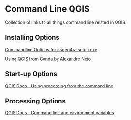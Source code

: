 # Command Line QGIS
Collection of links to all things command line related in QGIS.

## Installing Options
[Commandline Options for osgeo4w-setup.exe](https://trac.osgeo.org/osgeo4w/wiki/CommandLine)

[Using QGIS from Conda](https://gisunchained.wordpress.com/2019/05/29/using-qgis-from-conda/) by [Alexandre Neto](https://twitter.com/AlexNetoGeo)

## Start-up Options

[QGIS Docs - Using processing from the command line](https://docs.qgis.org/3.16/en/docs/user_manual/introduction/qgis_configuration.html#running-qgis-with-advanced-settings)

## Processing Options
[QGIS Docs - Command line and environment variables](https://docs.qgis.org/3.16/en/docs/user_manual/processing/standalone.html#using-processing-from-the-command-line)
